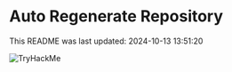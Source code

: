 # Auto Regenerate Repository

This README was last updated: 2024-10-13 13:51:20

 ![TryHackMe](https://tryhackme.com/badge/533634)